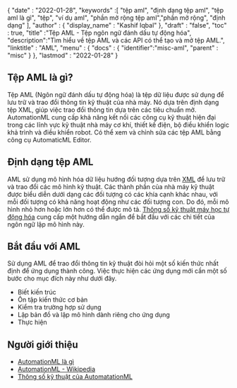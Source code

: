 {
  "date" : "2022-01-28",
  "keywords" :[ "tệp aml", "định dạng tệp aml", "tệp aml là gì", "tệp", "ví dụ aml", "phần mở rộng tệp aml","phần mở rộng", "định dạng" ],
  "author" : {
    "display_name" : "Kashif Iqbal"
},
  "draft" : "false",
  "toc" : true,
  "title" :"Tệp AML - Tệp ngôn ngữ đánh dấu tự động hóa",
  "description":"Tìm hiểu về tệp AML và các API có thể tạo và mở tệp AML.",
  "linktitle" : "AML",
  "menu" : {
    "docs" : {
      "identifier":"misc-aml",
      "parent" : "misc"
}
},
  "lastmod" : "2022-01-28"
}

## Tệp AML là gì?

Tệp AML (Ngôn ngữ đánh dấu tự động hóa) là tệp dữ liệu được sử dụng để lưu trữ và trao đổi thông tin kỹ thuật của nhà máy. Nó dựa trên định dạng tệp XML, giúp việc trao đổi thông tin dựa trên các tiêu chuẩn mở. AutomationML cung cấp khả năng kết nối các công cụ kỹ thuật hiện đại trong các lĩnh vực kỹ thuật nhà máy cơ khí, thiết kế điện, bộ điều khiển logic khả trình và điều khiển robot. Có thể xem và chỉnh sửa các tệp AML bằng công cụ AutomaticML Editor.

## Định dạng tệp AML

AML sử dụng mô hình hóa dữ liệu hướng đối tượng dựa trên [XML](/vi/web/xml/) để lưu trữ và trao đổi các mô hình kỹ thuật. Các thành phần của nhà máy kỹ thuật được biểu diễn dưới dạng các đối tượng có các khía cạnh khác nhau, với mỗi đối tượng có khả năng hoạt động như các đối tượng con. Do đó, mỗi mô hình nhỏ hơn hoặc lớn hơn có thể được mô tả. [Thông số kỹ thuật máy học tự động hóa](https://www.automationml.org/about-automationml/specifications/) cung cấp một hướng dẫn ngắn để bắt đầu với các chi tiết của ngôn ngữ lập mô hình này.

## Bắt đầu với AML

Sử dụng AML để trao đổi thông tin kỹ thuật đòi hỏi một số kiến thức nhất định để ứng dụng thành công. Việc thực hiện các ứng dụng mới cần một số bước cho mục đích này như dưới đây.

* Biết kiến trúc
* Ôn tập kiến thức cơ bản
* Kiểm tra trường hợp sử dụng
* Lập bản đồ và lập mô hình dành riêng cho ứng dụng
* Thực hiện

## Người giới thiệu

* [AutomationML là gì](https://www.automationml.org/about-automationml/automationml/)
* [AutomationML - Wikipedia](https://en.wikipedia.org/wiki/AutomationML)
* [Thông số kỹ thuật của AutomatationML](https://www.automationml.org/about-automationml/specifications/)

